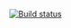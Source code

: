 [![Build status](https://ci.appveyor.com/api/projects/status/9dekw06r0u8uycx0?svg=true)](https://ci.appveyor.com/project/GrishaPetrosyan1999/patters1)
